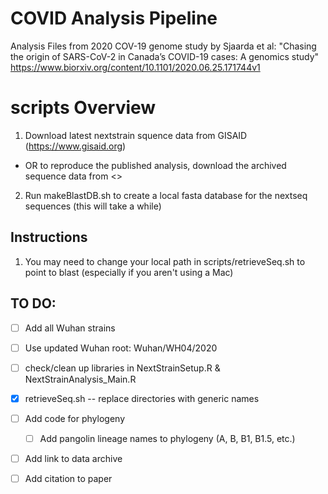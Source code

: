 # COVID Analysis Pipeline

Analysis Files from 2020 COV-19 genome study by Sjaarda et al:
"Chasing the origin of SARS-CoV-2 in Canada’s COVID-19 cases: A genomics study"
https://www.biorxiv.org/content/10.1101/2020.06.25.171744v1

# scripts Overview

1. Download latest nextstrain squence data from GISAID (https://www.gisaid.org)
  * OR to reproduce the published analysis, download the archived sequence data from <<LINK>>
2. Run makeBlastDB.sh to create a local fasta database for the nextseq sequences (this will take a while)

## Instructions
1. You may need to change your local path in scripts/retrieveSeq.sh to point to blast (especially if you aren't using a Mac) 

## TO DO:

- [ ] Add all Wuhan strains
- [ ] Use updated Wuhan root: Wuhan/WH04/2020
- [ ] check/clean up libraries in NextStrainSetup.R & NextStrainAnalysis_Main.R
- [X] retrieveSeq.sh -- replace directories with generic names
- [ ] Add code for phylogeny
  - [ ] Add pangolin lineage names to phylogeny (A, B, B1, B1.5, etc.)
- [ ] Add link to data archive
- [ ] Add citation to paper
  
